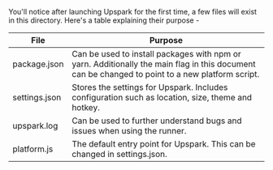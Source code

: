 <!--TITLE:Included-->
<!--ABOUT:Upspark comes with a few files to get you started.-->

You'll notice after launching Upspark for the first time, a few files will exist in this directory. Here's a table explaining their purpose -

| File          | Purpose                                                                                                                                         |
|---------------|-------------------------------------------------------------------------------------------------------------------------------------------------|
| package.json  | Can be used to install packages with npm or yarn. Additionally the main flag in this document can be changed to point to a new platform script. |
| settings.json | Stores the settings for Upspark. Includes configuration such as location, size, theme and hotkey.                                               |
| upspark.log   | Can be used to further understand bugs and issues when using the runner.                                                                        |
| platform.js   | The default entry point for Upspark. This can be changed in settings.json.                                                                      |
